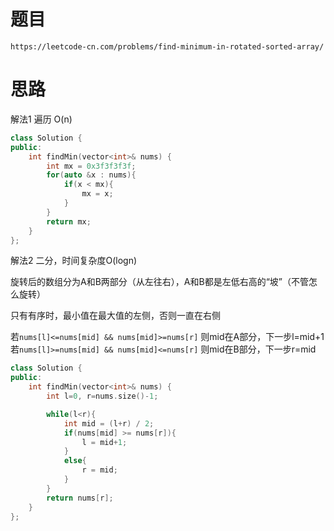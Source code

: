 # 题目
`https://leetcode-cn.com/problems/find-minimum-in-rotated-sorted-array/`


# 思路
解法1 遍历 O(n)
```cpp
class Solution {
public:
    int findMin(vector<int>& nums) {
        int mx = 0x3f3f3f3f;
        for(auto &x : nums){
            if(x < mx){
                mx = x;
            }
        }
        return mx;
    }
};
```


解法2 二分，时间复杂度O(logn)

旋转后的数组分为A和B两部分（从左往右），A和B都是左低右高的“坡”（不管怎么旋转）  

只有有序时，最小值在最大值的左侧，否则一直在右侧  

若`nums[l]<=nums[mid] && nums[mid]>=nums[r]` 则mid在A部分，下一步l=mid+1
若`nums[l]>=nums[mid] && nums[mid]<=nums[r]` 则mid在B部分，下一步r=mid

```cpp
class Solution {
public:
    int findMin(vector<int>& nums) {
        int l=0, r=nums.size()-1;

        while(l<r){
            int mid = (l+r) / 2;
            if(nums[mid] >= nums[r]){
                l = mid+1;
            }
            else{
                r = mid;
            }
        }
        return nums[r];
    }
};
```
